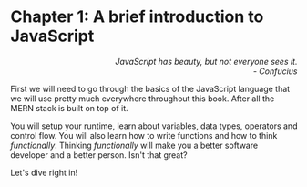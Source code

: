# Chapter 1: A brief introduction to JavaScript

<div style="text-align: right"> <i> JavaScript has beauty, but not everyone sees it. <br> - Confucius </i> </div>

First we will need to go through the basics of the JavaScript language that we will use pretty much everywhere throughout this book. After all the MERN stack is built on top of it.

You will setup your runtime, learn about variables, data types, operators and control flow. You will also learn how to write functions and how to think _functionally_. Thinking _functionally_ will make you a better software developer and a better person. Isn't that great?

Let's dive right in!
